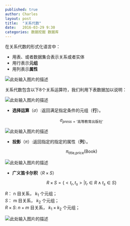 ```yaml
---
published: true
author: Charles
layout: post
title:  "关系代数"
date:   2016-03-29 9:30
categories: 数据挖掘 数据库
---
```


在关系代数的形式化语言中：

- 用表、或者数据集合表示关系或者实体
- 用行表示**元组**
- 用列表示**属性**

![此处输入图片的描述][1]

关系代数包含以下8个关系运算符，我们利用下表数据加以说明：

![此处输入图片的描述][2]

- **选择运算**（$\sigma$）:返回满足指定条件的元组（**行**）。

$$\sigma_{press=\text{‘高等教育出版社’}}$$

![此处输入图片的描述][3]

- **投影**（$\pi$）:返回指定的指定的属性（**列**）。

$$\pi_{\text{title,price}}(\text{Book})$$

![此处输入图片的描述][4]

- **广义笛卡尔积**（$R\times S$）

$$R\times S=\{ <t_r,t_s> | t_r\in R \wedge t_s \in S \}$$

$R$： n 目关系， $k_1$ 个元组；     
$S$： m 目关系， $k_2$ 个元组；         
$R\times S$: $n+m$ 目关系， $k_1\times k_2$ 个元组；  


![此处输入图片的描述][5]


  [1]: http://7xjbdi.com1.z0.glb.clouddn.com/database_2.png?imageView2/2/w/400
  [2]: http://7xjbdi.com1.z0.glb.clouddn.com/database_1.png?imageView2/2/w/400
  [3]: http://7xjbdi.com1.z0.glb.clouddn.com/database_3.png?imageView2/2/w/400
  [4]: http://7xjbdi.com1.z0.glb.clouddn.com/databse_4.png?imageView2/2/w/300
  [5]: http://7xjbdi.com1.z0.glb.clouddn.com/database_5.png?imageView2/2/w/400
